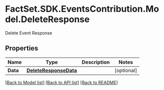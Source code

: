 # FactSet.SDK.EventsContribution.Model.DeleteResponse
Delete Event Response

## Properties

Name | Type | Description | Notes
------------ | ------------- | ------------- | -------------
**Data** | [**DeleteResponseData**](DeleteResponseData.md) |  | [optional] 

[[Back to Model list]](../README.md#documentation-for-models) [[Back to API list]](../README.md#documentation-for-api-endpoints) [[Back to README]](../README.md)

